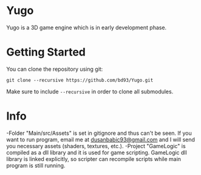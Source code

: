 # Yugo
Yugo is a 3D game engine which is in early development phase.

# Getting Started
You can clone the repository using git:
```
git clone --recursive https://github.com/bd93/Yugo.git
```
Make sure to include ```--recursive``` in order to clone all submodules.

# Info
-Folder "Main/src/Assets" is set in gitignore and thus can't be seen. 
If you want to run program, email me at dusanbabic93@gmail.com and I will send you necessary assets (shaders, textures, etc.).
-Project "GameLogic" is compiled as a dll library and it is used for game scripting. 
GameLogic dll library is linked explicitly, so scripter can recompile scripts while main program is still running.
